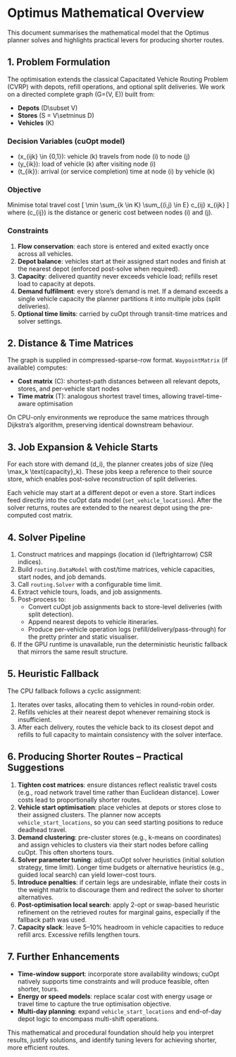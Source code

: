 # Optimus Mathematical Overview

This document summarises the mathematical model that the Optimus planner solves and highlights practical levers for producing shorter routes.

## 1. Problem Formulation

The optimisation extends the classical Capacitated Vehicle Routing Problem (CVRP) with depots, refill operations, and optional split deliveries. We work on a directed complete graph \(G=(V, E)\) built from:

- **Depots** \(D\subset V\)
- **Stores** \(S = V\setminus D\)
- **Vehicles** \(K\)

### Decision Variables (cuOpt model)
- \(x_{ijk} \in \{0,1\}\): vehicle \(k\) travels from node \(i\) to node \(j\)
- \(y_{ik}\): load of vehicle \(k\) after visiting node \(i\)
- \(t_{ik}\): arrival (or service completion) time at node \(i\) by vehicle \(k\)

### Objective
Minimise total travel cost
\[
\min \sum_{k \in K} \sum_{(i,j) \in E} c_{ij} x_{ijk}
\]
where \(c_{ij}\) is the distance or generic cost between nodes \(i\) and \(j\).

### Constraints
1. **Flow conservation**: each store is entered and exited exactly once across all vehicles.
2. **Depot balance**: vehicles start at their assigned start nodes and finish at the nearest depot (enforced post-solve when required).
3. **Capacity**: delivered quantity never exceeds vehicle load; refills reset load to capacity at depots.
4. **Demand fulfilment**: every store’s demand is met. If a demand exceeds a single vehicle capacity the planner partitions it into multiple jobs (split deliveries).
5. **Optional time limits**: carried by cuOpt through transit-time matrices and solver settings.

## 2. Distance & Time Matrices

The graph is supplied in compressed-sparse-row format. `WaypointMatrix` (if available) computes:

- **Cost matrix** \(C\): shortest-path distances between all relevant depots, stores, and per-vehicle start nodes
- **Time matrix** \(T\): analogous shortest travel times, allowing travel-time-aware optimisation

On CPU-only environments we reproduce the same matrices through Dijkstra’s algorithm, preserving identical downstream behaviour.

## 3. Job Expansion & Vehicle Starts

For each store with demand \(d_i\), the planner creates jobs of size \(\leq \max_k \text{capacity}_k\). These jobs keep a reference to their source store, which enables post-solve reconstruction of split deliveries.

Each vehicle may start at a different depot or even a store. Start indices feed directly into the cuOpt data model (`set_vehicle_locations`). After the solver returns, routes are extended to the nearest depot using the pre-computed cost matrix.

## 4. Solver Pipeline
1. Construct matrices and mappings (location id \(\leftrightarrow\) CSR indices).
2. Build `routing.DataModel` with cost/time matrices, vehicle capacities, start nodes, and job demands.
3. Call `routing.Solver` with a configurable time limit.
4. Extract vehicle tours, loads, and job assignments.
5. Post-process to:
   - Convert cuOpt job assignments back to store-level deliveries (with split detection).
   - Append nearest depots to vehicle itineraries.
   - Produce per-vehicle operation logs (refill/delivery/pass-through) for the pretty printer and static visualiser.
6. If the GPU runtime is unavailable, run the deterministic heuristic fallback that mirrors the same result structure.

## 5. Heuristic Fallback

The CPU fallback follows a cyclic assignment:
1. Iterates over tasks, allocating them to vehicles in round-robin order.
2. Refills vehicles at their nearest depot whenever remaining stock is insufficient.
3. After each delivery, routes the vehicle back to its closest depot and refills to full capacity to maintain consistency with the solver interface.

## 6. Producing Shorter Routes – Practical Suggestions

1. **Tighten cost matrices**: ensure distances reflect realistic travel costs (e.g., road network travel time rather than Euclidean distance). Lower costs lead to proportionally shorter routes.
2. **Vehicle start optimisation**: place vehicles at depots or stores close to their assigned clusters. The planner now accepts `vehicle_start_locations`, so you can seed starting positions to reduce deadhead travel.
3. **Demand clustering**: pre-cluster stores (e.g., k-means on coordinates) and assign vehicles to clusters via their start nodes before calling cuOpt. This often shortens tours.
4. **Solver parameter tuning**: adjust cuOpt solver heuristics (initial solution strategy, time limit). Longer time budgets or alternative heuristics (e.g., guided local search) can yield lower-cost tours.
5. **Introduce penalties**: if certain legs are undesirable, inflate their costs in the weight matrix to discourage them and redirect the solver to shorter alternatives.
6. **Post-optimisation local search**: apply 2-opt or swap-based heuristic refinement on the retrieved routes for marginal gains, especially if the fallback path was used.
7. **Capacity slack**: leave 5–10% headroom in vehicle capacities to reduce refill arcs. Excessive refills lengthen tours.

## 7. Further Enhancements

- **Time-window support**: incorporate store availability windows; cuOpt natively supports time constraints and will produce feasible, often shorter, tours.
- **Energy or speed models**: replace scalar cost with energy usage or travel time to capture the true optimisation objective.
- **Multi-day planning**: expand `vehicle_start_locations` and end-of-day depot logic to encompass multi-shift operations.

This mathematical and procedural foundation should help you interpret results, justify solutions, and identify tuning levers for achieving shorter, more efficient routes.
